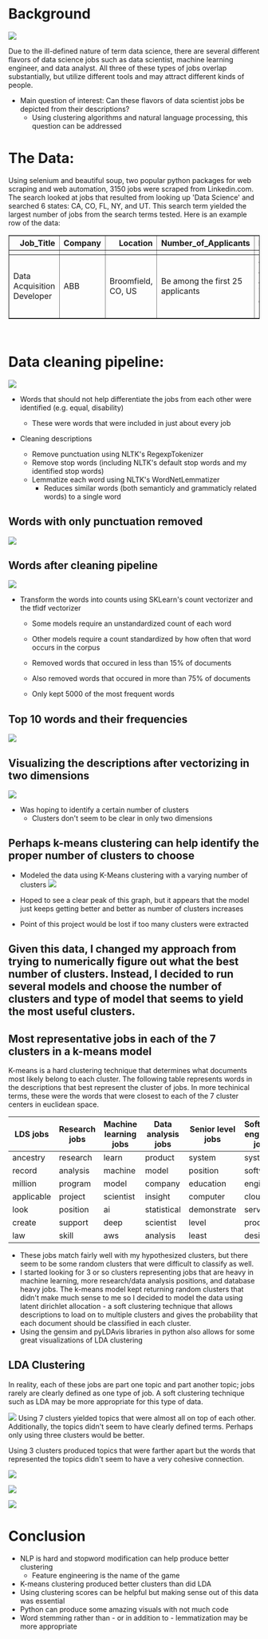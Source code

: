 
# Background
![](imgs/Top-Data-Science-Jobs.png)

Due to the ill-defined nature of term data science, there are several different flavors of data science jobs such as data scientist, machine learning engineer, and data analyst. All three of these types of jobs overlap substantially, but utilize different tools and may attract different kinds of people.

* Main question of interest: Can these flavors of data scientist jobs be depicted from their descriptions?
    * Using clustering algorithms and natural language processing, this question can be addressed

# The Data:
Using selenium and beautiful soup, two popular python packages for web scraping and web automation, 3150 jobs were scraped from Linkedin.com. The search looked at jobs that resulted from looking up 'Data Science' and searched 6 states: CA, CO, FL, NY, and UT. This search term yielded the largest number of jobs from the search terms tested. Here is an example row of the data:

<table border="1" class="dataframe">
  <thead>
    <tr style="text-align: right;">
      <th>Job_Title</th>
      <th>Company</th>
      <th>Location</th>
      <th>Number_of_Applicants</th>
      <th>Description</th>
    </tr>
    <tr>
      <th></th>
      <th></th>
      <th></th>
      <th></th>
      <th></th>
    </tr>
  </thead>
  <tbody>
    <tr>
      <td>Data Acquisition Developer</td>
      <td>ABB</td>
      <td>Broomfield, CO, US</td>
      <td>Be among the first 25 applicants</td>
      <td>Join ABB and work in a team that is dedicated ...</td>
    </tr>
  </tbody>
</table>
</div>




```python

```


```python

```


# Data cleaning pipeline:
![](imgs/capstone_2_flowchart.png)

* Words that should not help differentiate the jobs from each other were identified (e.g. equal, disability)
    * These were words that were included in just about every job

* Cleaning descriptions
    * Remove punctuation using NLTK's RegexpTokenizer
    * Remove stop words (including NLTK's default stop words and my identified stop words)
    * Lemmatize each word using NLTK's WordNetLemmatizer
        * Reduces similar words (both semanticly and grammaticly related words) to a single word

## Words with only punctuation removed
![](imgs/wordcloud_only_punct_removed.png)

## Words after cleaning pipeline
![](imgs/wordcloud_cleaned_descriptions.png)

* Transform the words into counts using SKLearn's count vectorizer and the tfidf vectorizer
    * Some models require an unstandardized count of each word
    * Other models require a count standardized by how often that word occurs in the corpus

    * Removed words that occured in less than 15% of documents
    * Also removed words that occured in more than 75% of documents
    * Only kept 5000 of the most frequent words

## Top 10 words and their frequencies
![](imgs/top_10_words_and_frequencies.png)


## Visualizing the descriptions after vectorizing in two dimensions
![](imgs/first_two_pca_dimensions.png)
* Was hoping to identify a certain number of clusters
    * Clusters don't seem to be clear in only two dimensions

## Perhaps k-means clustering can help identify the proper number of clusters to choose
* Modeled the data using K-Means clustering with a varying number of clusters
![](imgs/silhouette_scores_k_values.png)

* Hoped to see a clear peak of this graph, but it appears that the model just keeps getting better and better as number of clusters increases
* Point of this project would be lost if too many clusters were extracted

## Given this data, I changed my approach from trying to numerically figure out what the best number of clusters. Instead, I decided to run several models and choose the number of clusters and type of model that seems to yield the most useful clusters.

## Most representative jobs in each of the 7 clusters in a k-means model
K-means is a hard clustering technique that determines what documents most likely belong to each cluster. The following table represents words in the descriptions that best represent the cluster of jobs. In more techinical terms, these were the words that were closest to each of the 7 cluster centers in euclidean space.

| LDS jobs  |Research jobs|Machine learning jobs| Data analysis jobs | Senior level jobs |Software engineer jobs | Marketing jobs |
|-----------|-------------|---------------------|--------------------|-------------------|-----------------------|----------------|
| ancestry  | research    | learn               | product            | system            | system                | marketing      |
| record    | analysis    | machine             | model              | position          | software              | analytics      |
| million   | program     | model               | company            | education         | engineer              | insight        |
| applicable| project     | scientist           | insight            | computer          | cloud                 | model          |
| look      | position    | ai                  | statistical        | demonstrate       | service               | product        |
| create    | support     | deep                | scientist          | level             | product               | analysis       |
| law       | skill       | aws                 | analysis           | least             | design                | strategy       |

* These jobs match fairly well with my hypothesized clusters, but there seem to be some random clusters that were difficult to classify as well.
* I started looking for 3 or so clusters representing jobs that are heavy in machine learning, more research/data analysis positions, and database heavy jobs. The k-means model kept returning random clusters that didn't make much sense to me so I decided to model the data using latent dirichlet allocation - a soft clustering technique that allows descriptions to load on to multiple clusters and gives the probability that each document should be classified in each cluster.
* Using the gensim and pyLDAvis libraries in python also allows for some great visualizations of LDA clustering

## LDA Clustering
In reality, each of these jobs are part one topic and part another topic; jobs rarely are clearly defined as one type of job. A soft clustering technique such as LDA may be more appropriate for this type of data.

![](imgs/7_clusters_lda.png)
Using 7 clusters yielded topics that were almost all on top of each other. Additionally, the topics didn't seem to have clearly defined terms. Perhaps only using three clusters would be better.

Using 3 clusters produced topics that were farther apart but the words that represented the topics didn't seem to have a very cohesive connection.

![](imgs/lda_3_cluster1.png)

![](imgs/lda_3_cluster2.png)

![](imgs/lda_3_cluster3.png)

# Conclusion
* NLP is hard and stopword modification can help produce better clustering
    * Feature engineering is the name of the game
* K-means clustering produced better clusters than did LDA
* Using clustering scores can be helpful but making sense out of this data was essential
* Python can produce some amazing visuals with not much code
* Word stemming rather than - or in addition to - lemmatization may be more appropriate